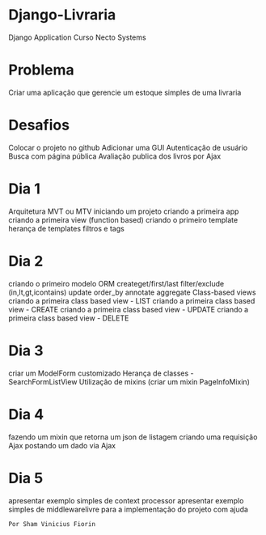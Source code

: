 # Django-Livraria

Django Application Curso Necto Systems

# Problema
Criar uma aplicação que gerencie um estoque simples de uma livraria

# Desafios
Colocar o projeto no github
Adicionar uma GUI
Autenticação de usuário
Busca com página pública
Avaliação publica dos livros por Ajax

# Dia 1
Arquitetura MVT ou MTV
iniciando um projeto
criando a primeira app
criando a primeira view (function based)
criando o primeiro template
herança de templates
filtros e tags

# Dia 2
criando o primeiro modelo
ORM
createget/first/last
filter/exclude (in,lt,gt,icontains)
update
order_by
annotate
aggregate
Class-based views
criando a primeira class based view - LIST
criando a primeira class based view - CREATE
criando a primeira class based view - UPDATE
criando a primeira class based view - DELETE

# Dia 3
criar um ModelForm customizado
Herança de classes - SearchFormListView
Utilização de mixins (criar um mixin PageInfoMixin)

# Dia 4
fazendo um mixin que retorna um json de listagem
criando uma requisição Ajax
postando um dado via Ajax

# Dia 5
apresentar exemplo simples de context processor
apresentar exemplo simples de middlewarelivre para a implementação do projeto com ajuda

	Por Sham Vinicius Fiorin
